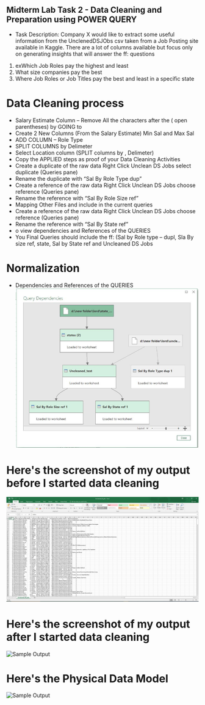 
## Midterm Lab Task 2 -  Data Cleaning and Preparation using POWER QUERY
* Task Description:
Company X would like to extract some useful information from the UnclenedDSJObs csv taken
from a Job Posting site available in Kaggle. There are a lot of columns available but focus only
on generating insights that will answer the ff: questions
1. exWhich Job Roles pay the highest and least
2. What size companies pay the best
3. Where Job Roles or Job Titles pay the best and least in a specific state
   
# Data Cleaning process
* Salary Estimate Column – Remove All the characters after the ( open  parentheses) by GOING to
* Create 2 New Columns (From the Salary Estimate) Min Sal and Max Sal
* ADD COLUMN – Role Type
* SPLIT COLUMNS by Delimeter
* Select Location column (SPLIT columns by , Delimeter)
* Copy the APPLIED steps as proof of your Data Cleaning Activities
* Create a duplicate of the raw data Right Click Unclean DS Jobs select  
duplicate (Queries pane)
* Rename the duplicate with “Sal By Role Type dup”
* Create a reference of the raw data Right Click Unclean DS Jobs  choose reference (Queries pane)
* Rename the reference with “Sal By Role Size ref”
* Mapping Other Files and include in the current queries
* Create a reference of the raw data Right Click Unclean DS Jobs  choose reference (Queries pane)
* Rename the reference with “Sal By State ref”
* o view dependencies and References of the QUERIES
* You Final Queries should include the ff: (Sal by Role type – dupl, Sla By size ref, state, Sal by State ref  and Uncleaned DS Jobs

# Normalization
* Dependencies and References of the QUERIES
![Sample Output](IMAGE/ERD%20Query.JPG)

# Here's the screenshot of my output before I started data cleaning
![Sample Output](IMAGE/BEfore.JPG)
# Here's the screenshot of my output after I started data cleaning 
![Sample Output](image/cleaned.png)

# Here's the Physical Data Model
![Sample Output](image/Erd.png)

